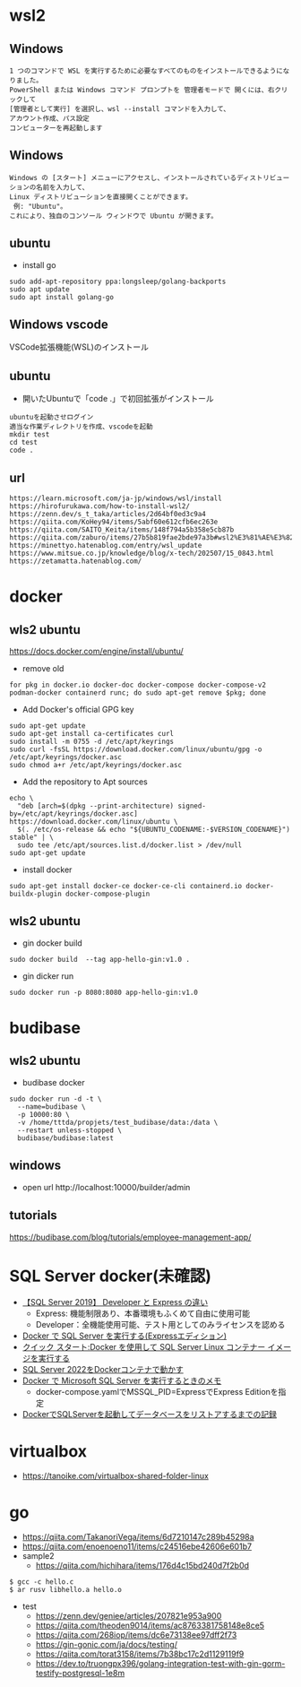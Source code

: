 # wsl2
## Windows
```
1 つのコマンドで WSL を実行するために必要なすべてのものをインストールできるようになりました。 
PowerShell または Windows コマンド プロンプトを 管理者モードで 開くには、右クリックして 
[管理者として実行] を選択し、wsl --install コマンドを入力して、
アカウント作成、パス設定
コンピューターを再起動します
```
## Windows
```
Windows の [スタート] メニューにアクセスし、インストールされているディストリビューションの名前を入力して、
Linux ディストリビューションを直接開くことができます。
 例: "Ubuntu"。 
これにより、独自のコンソール ウィンドウで Ubuntu が開きます。
```

## ubuntu
- install go
``` 
sudo add-apt-repository ppa:longsleep/golang-backports
sudo apt update
sudo apt install golang-go
```

## Windows vscode
VSCode拡張機能(WSL)のインストール

## ubuntu
- 開いたUbuntuで「code .」で初回拡張がインストール
```
ubuntuを起動させログイン
適当な作業ディレクトリを作成、vscodeを起動
mkdir test
cd test
code .
```

## url
```
https://learn.microsoft.com/ja-jp/windows/wsl/install
https://hirofurukawa.com/how-to-install-wsl2/
https://zenn.dev/s_t_taka/articles/2d64bf0ed3c9a4
https://qiita.com/KoHey94/items/5abf60e612cfb6ec263e
https://qiita.com/SAITO_Keita/items/148f794a5b358e5cb87b
https://qiita.com/zaburo/items/27b5b819fae2bde97a3b#wsl2%E3%81%AE%E3%82%A4%E3%83%B3%E3%82%B9%E3%83%88%E3%83%BC%E3%83%AB
https://minettyo.hatenablog.com/entry/wsl_update
https://www.mitsue.co.jp/knowledge/blog/x-tech/202507/15_0843.html
https://zetamatta.hatenablog.com/
```

# docker
## wls2 ubuntu
https://docs.docker.com/engine/install/ubuntu/

- remove old
```
for pkg in docker.io docker-doc docker-compose docker-compose-v2 podman-docker containerd runc; do sudo apt-get remove $pkg; done
```

- Add Docker's official GPG key
```
sudo apt-get update
sudo apt-get install ca-certificates curl
sudo install -m 0755 -d /etc/apt/keyrings
sudo curl -fsSL https://download.docker.com/linux/ubuntu/gpg -o /etc/apt/keyrings/docker.asc
sudo chmod a+r /etc/apt/keyrings/docker.asc
```

- Add the repository to Apt sources
```
echo \
  "deb [arch=$(dpkg --print-architecture) signed-by=/etc/apt/keyrings/docker.asc] https://download.docker.com/linux/ubuntu \
  $(. /etc/os-release && echo "${UBUNTU_CODENAME:-$VERSION_CODENAME}") stable" | \
  sudo tee /etc/apt/sources.list.d/docker.list > /dev/null
sudo apt-get update
```
- install docker
```
sudo apt-get install docker-ce docker-ce-cli containerd.io docker-buildx-plugin docker-compose-plugin
```

## wls2 ubuntu
- gin docker build
```
sudo docker build  --tag app-hello-gin:v1.0 .
```
- gin dicker run
```
sudo docker run -p 8080:8080 app-hello-gin:v1.0 
```

# budibase
## wls2 ubuntu
- budibase docker
```
sudo docker run -d -t \
  --name=budibase \
  -p 10000:80 \
  -v /home/tttda/propjets/test_budibase/data:/data \
  --restart unless-stopped \
  budibase/budibase:latest
```

## windows
- open url
http://localhost:10000/builder/admin

## tutorials
https://budibase.com/blog/tutorials/employee-management-app/


# SQL Server docker(未確認)
- [【SQL Server 2019】 Developer と Express の違い](https://qiita.com/Sanada-code/items/fb19e98f9201bf1d8e1f)
  - Express: 機能制限あり、本番環境もふくめて自由に使用可能
  - Developer：全機能使用可能、テスト用としてのみライセンスを認める
- [Docker で SQL Server を実行する(Expressエディション)](https://www.curict.com/item/99/99ff31e.html)
- [クイック スタート:Docker を使用して SQL Server Linux コンテナー イメージを実行する](https://learn.microsoft.com/ja-jp/sql/linux/quickstart-install-connect-docker?view=sql-server-ver17&tabs=cli&pivots=cs1-bash)
- [SQL Server 2022をDockerコンテナで動かす](https://qiita.com/charon/items/6a7cae83b0d2aea6258e)
- [Docker で Microsoft SQL Server を実行するときのメモ](https://zenn.dev/shimiyu/scraps/e4b93ef1c47a08)
  - docker-compose.yamlでMSSQL_PID=ExpressでExpress Editionを指定
- [DockerでSQLServerを起動してデータベースをリストアするまでの記録](https://twinbird-htn.hatenablog.com/entry/2025/01/11/043000)


# virtualbox
- https://tanoike.com/virtualbox-shared-folder-linux

# go
- https://qiita.com/TakanoriVega/items/6d7210147c289b45298a
- https://qiita.com/enoenoeno11/items/c24516ebe42606e601b7
- sample2
  - https://qiita.com/hichihara/items/176d4c15bd240d7f2b0d
```
$ gcc -c hello.c
$ ar rusv libhello.a hello.o
```
- test
  - https://zenn.dev/geniee/articles/207821e953a900
  - https://qiita.com/theoden9014/items/ac8763381758148e8ce5
  - https://qiita.com/268iop/items/dc6e73138ee97dff2f73
  - https://gin-gonic.com/ja/docs/testing/
  - https://qiita.com/torat3158/items/7b38bc17c2d1129119f9
  - https://dev.to/truongpx396/golang-integration-test-with-gin-gorm-testify-postgresql-1e8m